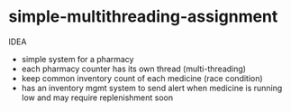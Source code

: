 # simple-multithreading-assignment

IDEA
- simple system for a pharmacy
- each pharmacy counter has its own thread (multi-threading)
- keep common inventory count of each medicine (race condition)
- has an inventory mgmt system to send alert when medicine is running low and may require replenishment soon